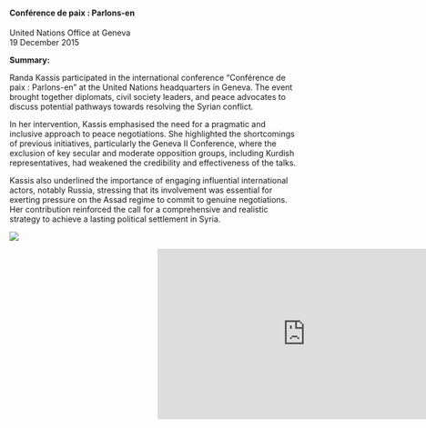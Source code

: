<h4>Conférence de paix : Parlons-en</h4>

United Nations Office at Geneva  
19 December 2015
	
<b>Summary:</b>	

Randa Kassis participated in the international conference “Conférence de paix : Parlons-en” at the United Nations headquarters in Geneva. The event brought together diplomats, civil society leaders, and peace advocates to discuss potential pathways towards resolving the Syrian conflict.

In her intervention, Kassis emphasised the need for a pragmatic and inclusive approach to peace negotiations. She highlighted the shortcomings of previous initiatives, particularly the Geneva II Conference, where the exclusion of key secular and moderate opposition groups, including Kurdish representatives, had weakened the credibility and effectiveness of the talks.

Kassis also underlined the importance of engaging influential international actors, notably Russia, stressing that its involvement was essential for exerting pressure on the Assad regime to commit to genuine negotiations. Her contribution reinforced the call for a comprehensive and realistic strategy to achieve a lasting political settlement in Syria.


![](126.JPG)

<p></p>
<center>
  <div style="position:relative;width: 520px;height: 300px;"><iframe
      src="https://iframe.mediadelivery.net/embed/451826/c17ff124-c660-4001-9005-a737bb661884?autoplay=false&loop=false&muted=false&preload=true&responsive=true"
      loading="lazy" style="border:0;position:absolute;top:0;height:100%;width:100%;"
      allow="accelerometer;gyroscope;autoplay;encrypted-media;picture-in-picture;" allowfullscreen="true"></iframe>
  </div>
</center>
<p></p>
